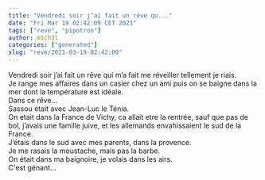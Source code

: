 ```yaml
---
title: "Vendredi soir j’ai fait un rêve qu..."
date: "Fri Mar 19 02:42:09 CET 2021"
tags: ["reve", "pipotron"]
author: m1ch3l
categories: ["generated"]
slug: "reve/2021-03-19-02:42:09"
---
```


Vendredi soir j’ai fait un rêve qui m’a fait me réveiller tellement je riais.<br>
Je range mes affaires dans un casier chez un ami puis on se baigne dans la mer dont la température est idéale.<br>
Dans ce rêve...<br>
Sassou était avec Jean-Luc le Ténia.<br>
On etait dans la France de Vichy, ca allait etre la rentrée, sauf que pas de bol, j’avais une famille juive, et les allemands envahissaient le sud de la France.<br>
J’étais dans le sud avec mes parents, dans la provence.<br>
Je me rasais la moustache, mais pas la barbe.<br>
On était dans ma baignoire, je volais dans les airs.<br>
C'est génant...<br>
